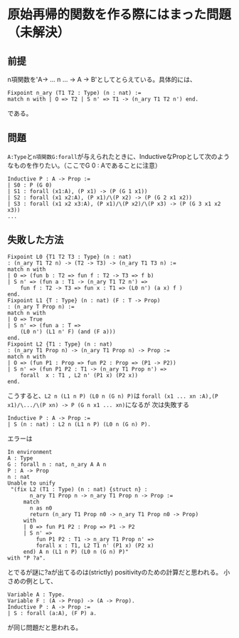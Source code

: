 # 原始再帰的関数を作る際にはまった問題（未解決）
## 前提
n項関数を'A-> ... n ... -> A -> B'としてとらえている。具体的には、
```
Fixpoint n_ary (T1 T2 : Type) (n : nat) :=
match n with | O => T2 | S n' => T1 -> (n_ary T1 T2 n') end.
```
である。

## 問題
`A:Type`と`n項関数G:forall`が与えられたときに、InductiveなPropとして次のようなものを作りたい。（ここでG 0 : Aであることに注意）
```
Inductive P : A -> Prop :=
| S0 : P (G 0)
| S1 : forall (x1:A), (P x1) -> (P (G 1 x1))
| S2 : forall (x1 x2:A), (P x1)/\(P x2) -> (P (G 2 x1 x2))
| S3 : forall (x1 x2 x3:A), (P x1)/\(P x2)/\(P x3) -> (P (G 3 x1 x2 x3))
...
```
## 失敗した方法
```
Fixpoint L0 {T1 T2 T3 : Type} (n : nat)
: (n_ary T1 T2 n) -> (T2 -> T3) -> (n_ary T1 T3 n) :=
match n with
| O => (fun b : T2 => fun f : T2 -> T3 => f b)
| S n' => (fun a : T1 -> (n_ary T1 T2 n') =>
    fun f : T2 -> T3 => fun x : T1 => (L0 n') (a x) f )
end.
Fixpoint L1 {T : Type} (n : nat) (F : T -> Prop)
: (n_ary T Prop n) :=
match n with
| O => True
| S n' => (fun a : T =>
    (L0 n') (L1 n' F) (and (F a)))
end.
Fixpoint L2 {T1 : Type} (n : nat)
: (n_ary T1 Prop n) -> (n_ary T1 Prop n) -> Prop :=
match n with
| O => (fun P1 : Prop => fun P2 : Prop => (P1 -> P2))
| S n' => (fun P1 P2 : T1 -> (n_ary T1 Prop n') =>
    forall  x : T1 , L2 n' (P1 x) (P2 x))
end.
```
こうすると、`L2 n (L1 n P) (L0 n (G n) P)`は
`forall (x1 ... xn :A),(P x1)/\.../\(P xn) -> P (G n x1 ... xn)`になるが
次は失敗する
```
Inductive P : A -> Prop :=
| S (n : nat) : L2 n (L1 n P) (L0 n (G n) P).
```
エラーは
```
In environment
A : Type
G : forall n : nat, n_ary A A n
P : A -> Prop
n : nat
Unable to unify
 "(fix L2 (T1 : Type) (n : nat) {struct n} :
       n_ary T1 Prop n -> n_ary T1 Prop n -> Prop :=
     match
       n as n0
       return (n_ary T1 Prop n0 -> n_ary T1 Prop n0 -> Prop)
     with
     | 0 => fun P1 P2 : Prop => P1 -> P2
     | S n' =>
         fun P1 P2 : T1 -> n_ary T1 Prop n' =>
         forall x : T1, L2 T1 n' (P1 x) (P2 x)
     end) A n (L1 n P) (L0 n (G n) P)"
with "P ?a".
```
とでるが謎に?aが出てるのは(strictly) positivityのための計算だと思われる。
小さめの例として、
```
Variable A : Type.
Variable F : (A -> Prop) -> (A -> Prop).
Inductive P : A -> Prop :=
| S : forall (a:A), (F P) a.
```
が同じ問題だと思われる。
